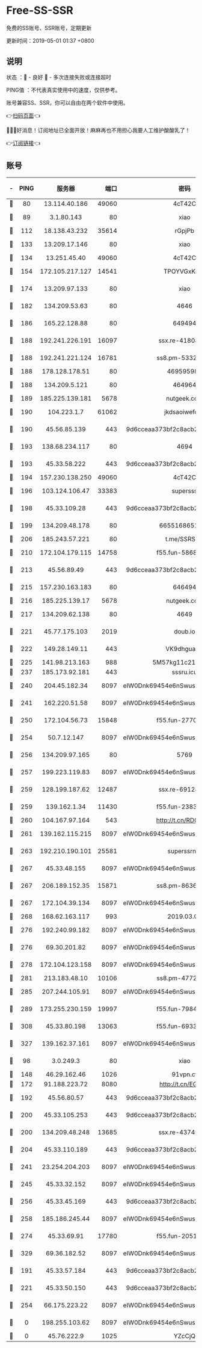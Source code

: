 # Free-SS-SSR

免费的SS账号、SSR账号，定期更新

更新时间：2019-05-01 01:37 +0800

## 说明

状态     ：🙂 - 良好 🙁 - 多次连接失败或连接超时

PING值   ：不代表真实使用中的速度，仅供参考。

账号兼容SS、SSR，你可以自由在两个软件中使用。

👉[扫码页面](https://liesauer.github.io/Free-SS-SSR/)👈

🎉🎉🎉好消息！订阅地址已全面开放！麻麻再也不用担心我要人工维护酸酸乳了！

👉[订阅链接](https://www.liesauer.net/yogurt/subscribe?ACCESS_TOKEN=DAYxR3mMaZAsaqUb)👈

## 账号

|-|PING|服务器|端口|密码|加密方式|区域|
|:----:|:----:|:-----:|-----:|:----:|:----:|:----:|
|🙂|80|13.114.40.186|49060|4cT42C|chacha20|JP|
|🙂|89|3.1.80.143|80|xiao|aes-128-ctr|SG|
|🙂|112|18.138.43.232|35614|rGpjPb|rc4-md5|SG|
|🙂|133|13.209.17.146|80|xiao|aes-128-ctr|KR|
|🙂|134|13.251.45.40|49060|4cT42C|chacha20|SG|
|🙂|154|172.105.217.127|14541|TPOYVGxKglpi|aes-256-cfb|JP|
|🙂|174|13.209.97.133|80|xiao|aes-128-ctr|KR|
|🙂|182|134.209.53.63|80|4646|aes-256-cfb|US|
|🙂|186|165.22.128.88|80|649494|aes-256-cfb|US|
|🙂|188|192.241.226.191|16097|ssx.re-41808187|aes-256-cfb|US|
|🙂|188|192.241.221.124|16781|ss8.pm-53325321|aes-256-cfb|US|
|🙂|188|178.128.178.51|80|469595985|chacha20|US|
|🙂|188|134.209.5.121|80|464964|aes-256-cfb|US|
|🙂|189|185.225.139.181|5678|nutgeek.com|rc4-md5|US|
|🙂|190|104.223.1.7|61062|jkdsaoiwefdsa|aes-256-cfb|US|
|🙂|190|45.56.85.139|443|9d6cceaa373bf2c8acb22e60b6a58be6|aes-256-cfb|US|
|🙂|193|138.68.234.117|80|4694|aes-256-cfb|US|
|🙂|193|45.33.58.222|443|9d6cceaa373bf2c8acb22e60b6a58be6|aes-256-cfb|US|
|🙂|194|157.230.138.250|49060|4cT42C|chacha20|US|
|🙂|196|103.124.106.47|33383|supersss|aes-256-cfb|US|
|🙂|198|45.33.109.28|443|9d6cceaa373bf2c8acb22e60b6a58be6|aes-256-cfb|US|
|🙂|199|134.209.48.178|80|6655168651651|aes-256-cfb|US|
|🙂|206|185.243.57.221|80|t.me/SSRSUB|rc4-md5|US|
|🙂|210|172.104.179.115|14758|f55.fun-58684891|aes-256-cfb|SG|
|🙂|213|45.56.89.49|443|9d6cceaa373bf2c8acb22e60b6a58be6|aes-256-cfb|US|
|🙂|215|157.230.163.183|80|646494|aes-256-cfb|US|
|🙂|216|185.225.139.17|5678|nutgeek.com|rc4-md5|US|
|🙂|217|134.209.62.138|80|4649|aes-256-cfb|US|
|🙂|221|45.77.175.103|2019|doub.io|aes-128-ctr|SG|
|🙂|222|149.28.149.11|443|VK9dhgualsL|aes-256-cfb|SG|
|🙂|225|141.98.213.163|988|5M57kg11c214qDmK|chacha20|KR|
|🙂|237|185.173.92.181|443|sssru.icu|rc4-md5|RU|
|🙂|240|204.45.182.34|8097|eIW0Dnk69454e6nSwuspv9DmS201tQ0D|aes-256-cfb|US|
|🙂|241|162.220.51.58|8097|eIW0Dnk69454e6nSwuspv9DmS201tQ0D|aes-256-cfb|US|
|🙂|250|172.104.56.73|15848|f55.fun-27704225|aes-256-cfb|SG|
|🙂|254|50.7.12.147|8097|eIW0Dnk69454e6nSwuspv9DmS201tQ0D|aes-256-cfb|US|
|🙂|256|134.209.97.165|80|5769|aes-256-cfb|SG|
|🙂|257|199.223.119.83|8097|eIW0Dnk69454e6nSwuspv9DmS201tQ0D|aes-256-cfb|US|
|🙂|259|128.199.187.62|12487|ssx.re-69128090|aes-256-cfb|SG|
|🙂|259|139.162.1.34|11430|f55.fun-23831418|aes-256-cfb|SG|
|🙂|260|104.167.97.164|543|http://t.cn/RD0D7sx|rc4-md5|CA|
|🙂|261|139.162.115.215|8097|eIW0Dnk69454e6nSwuspv9DmS201tQ0D|aes-256-cfb|JP|
|🙂|263|192.210.190.101|25581|superssrnet|aes-256-cfb|US|
|🙂|267|45.33.48.155|8097|eIW0Dnk69454e6nSwuspv9DmS201tQ0D|aes-256-cfb|US|
|🙂|267|206.189.152.35|15871|ss8.pm-86367975|aes-256-cfb|SG|
|🙂|267|172.104.39.134|8097|eIW0Dnk69454e6nSwuspv9DmS201tQ0D|aes-256-cfb|SG|
|🙂|268|168.62.163.117|993|2019.03.07|rc4-md5|US|
|🙂|276|192.240.99.182|8097|eIW0Dnk69454e6nSwuspv9DmS201tQ0D|aes-256-cfb|US|
|🙂|276|69.30.201.82|8097|eIW0Dnk69454e6nSwuspv9DmS201tQ0D|aes-256-cfb|US|
|🙂|278|172.104.123.158|8097|eIW0Dnk69454e6nSwuspv9DmS201tQ0D|aes-256-cfb|JP|
|🙂|281|213.183.48.10|10106|ss8.pm-47724323|rc4-md5|RU|
|🙂|285|207.244.105.91|8097|eIW0Dnk69454e6nSwuspv9DmS201tQ0D|aes-256-cfb|US|
|🙂|289|173.255.230.159|19997|f55.fun-79846200|aes-256-cfb|US|
|🙂|308|45.33.80.198|13063|f55.fun-69337739|aes-256-cfb|US|
|🙂|327|139.162.37.161|8097|eIW0Dnk69454e6nSwuspv9DmS201tQ0D|aes-256-cfb|SG|
|🙂|98|3.0.249.3|80|xiao|aes-128-ctr|SG|
|🙂|148|46.29.162.46|1026|91vpn.cf|rc4-md5|RU|
|🙂|172|91.188.223.72|8080|http://t.cn/EGJIyrl|rc4-md5|RU|
|🙂|192|45.56.80.57|443|9d6cceaa373bf2c8acb22e60b6a58be6|aes-256-cfb|US|
|🙂|200|45.33.105.253|443|9d6cceaa373bf2c8acb22e60b6a58be6|aes-256-cfb|US|
|🙂|200|134.209.48.248|13685|ssx.re-43745982|aes-256-cfb|US|
|🙂|204|45.33.110.189|443|9d6cceaa373bf2c8acb22e60b6a58be6|aes-256-cfb|US|
|🙂|241|23.254.204.203|8097|eIW0Dnk69454e6nSwuspv9DmS201tQ0D|aes-256-cfb|US|
|🙂|245|45.33.32.152|8097|eIW0Dnk69454e6nSwuspv9DmS201tQ0D|aes-256-cfb|US|
|🙂|256|45.33.45.169|443|9d6cceaa373bf2c8acb22e60b6a58be6|aes-256-cfb|US|
|🙂|258|185.186.245.44|8097|eIW0Dnk69454e6nSwuspv9DmS201tQ0D|aes-256-cfb|NL|
|🙂|274|45.33.69.91|17780|f55.fun-20514113|aes-256-cfb|US|
|🙂|329|69.36.182.52|8097|eIW0Dnk69454e6nSwuspv9DmS201tQ0D|aes-256-cfb|US|
|🙁|191|45.33.57.184|443|9d6cceaa373bf2c8acb22e60b6a58be6|aes-256-cfb|US|
|🙁|221|45.33.50.150|443|9d6cceaa373bf2c8acb22e60b6a58be6|aes-256-cfb|US|
|🙁|254|66.175.223.22|8097|eIW0Dnk69454e6nSwuspv9DmS201tQ0D|aes-256-cfb|US|
|🙁|0|198.255.103.62|8097|eIW0Dnk69454e6nSwuspv9DmS201tQ0D|aes-256-cfb|US|
|🙁|0|45.76.222.9|1025|YZcCjQ|rc4-md5|JP|
